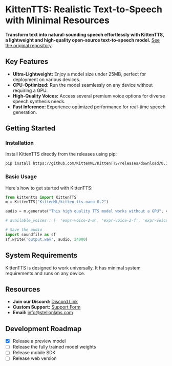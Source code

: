 # KittenTTS: Realistic Text-to-Speech with Minimal Resources

**Transform text into natural-sounding speech effortlessly with KittenTTS, a lightweight and high-quality open-source text-to-speech model.**  [See the original repository](https://github.com/KittenML/KittenTTS).

## Key Features

*   **Ultra-Lightweight:** Enjoy a model size under 25MB, perfect for deployment on various devices.
*   **CPU-Optimized:** Run the model seamlessly on any device without requiring a GPU.
*   **High-Quality Voices:** Access several premium voice options for diverse speech synthesis needs.
*   **Fast Inference:** Experience optimized performance for real-time speech generation.

## Getting Started

### Installation

Install KittenTTS directly from the releases using pip:

```bash
pip install https://github.com/KittenML/KittenTTS/releases/download/0.1/kittentts-0.1.0-py3-none-any.whl
```

### Basic Usage

Here's how to get started with KittenTTS:

```python
from kittentts import KittenTTS
m = KittenTTS("KittenML/kitten-tts-nano-0.2")

audio = m.generate("This high quality TTS model works without a GPU", voice='expr-voice-2-f' )

# available_voices : [  'expr-voice-2-m', 'expr-voice-2-f', 'expr-voice-3-m', 'expr-voice-3-f',  'expr-voice-4-m', 'expr-voice-4-f', 'expr-voice-5-m', 'expr-voice-5-f' ]

# Save the audio
import soundfile as sf
sf.write('output.wav', audio, 24000)
```

## System Requirements

KittenTTS is designed to work universally. It has minimal system requirements and runs on any device.

## Resources

*   **Join our Discord:** [Discord Link](https://discord.com/invite/VJ86W4SURW)
*   **Custom Support:** [Support Form](https://docs.google.com/forms/d/e/1FAIpQLSc49erSr7jmh3H2yeqH4oZyRRuXm0ROuQdOgWguTzx6SMdUnQ/viewform?usp=preview)
*   **Email:** info@stellonlabs.com

## Development Roadmap

*   [x] Release a preview model
*   [ ] Release the fully trained model weights
*   [ ] Release mobile SDK
*   [ ] Release web version